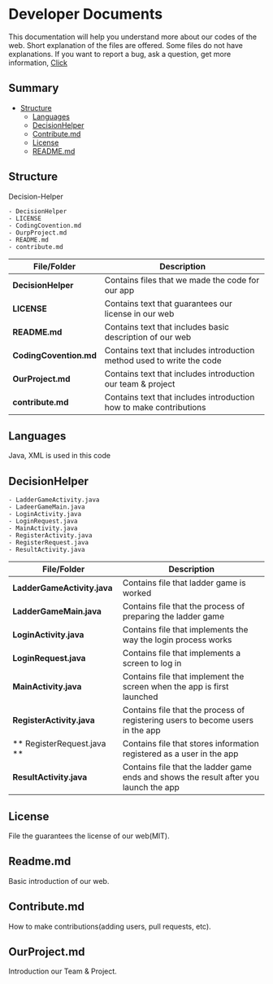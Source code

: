 # Developer Documents
This documentation will help you understand more about our codes of the web.
Short explanation of the files are offered. Some files do not have explanations.
If you want to report a bug, ask a question, get more information, [Click](https://github.com/Hanyang-Erica-Oss-dev-2020-Undecided/Decision-Helper)

## Summary

- [Structure](#structure)
    * [Languages](#languages)
    * [DecisionHelper](#decisionhelper)
    * [Contribute.md](#contribute.md)
	* [License](#license)
	* [README.md](#readme.md)

## Structure
Decision-Helper
```
- DecisionHelper
- LICENSE
- CodingCovention.md
- OurpProject.md
- README.md
- contribute.md
```

|File/Folder|Description|
|---|---|
|**DecisionHelper**|Contains files that we made the code for our app|
|**LICENSE**|Contains text that guarantees our license in our web|
|**README.md**|Contains text that includes basic description of our web|
|**CodingCovention.md**|Contains text that includes introduction method used to write the code|
|**OurProject.md**|Contains text that includes introduction our team & project|
|**contribute.md**|Contains text that includes introduction how to make contributions|

## Languages
Java, XML is used in this code

## DecisionHelper

```
- LadderGameActivity.java
- LadeerGameMain.java
- LoginActivity.java
- LoginRequest.java
- MainActivity.java
- RegisterActivity.java
- RegisterRequest.java
- ResultActivity.java
```

|File/Folder|Description|
|---|---|
|**LadderGameActivity.java**|Contains file that ladder game is worked|
|**LadderGameMain.java**|Contains file that the process of preparing the ladder game|
|**LoginActivity.java**|Contains file that implements the way the login process works|
|**LoginRequest.java**|Contains file that implements a screen to log in|
|**MainActivity.java**|Contains file that implement the screen when the app is first launched|
|**RegisterActivity.java**|Contains file that the process of registering users to become users in the app|
|** RegisterRequest.java **|Contains file that stores information registered as a user in the app|
|**ResultActivity.java**|Contains file that the ladder game ends and shows the result after you launch the app|

## License
File the guarantees the license of our web(MIT).

## Readme.md
Basic introduction of our web.

## Contribute.md
How to make contributions(adding users, pull requests, etc).

## OurProject.md
Introduction our Team & Project.
